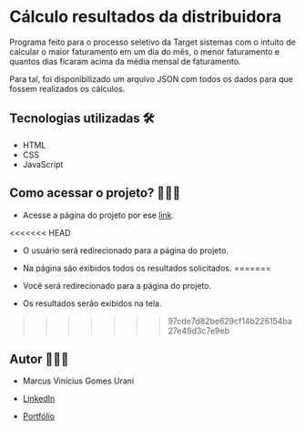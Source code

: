 # Cálculo resultados da distribuidora

Programa feito para o processo seletivo da Target sistemas com o intuito de calcular o maior faturamento em um dia do mês, o menor faturamento e quantos dias ficaram acima da média mensal de faturamento.

Para tal, foi disponibilizado um arquivo JSON com todos os dados para que fossem realizados os cálculos.

## Tecnologias utilizadas 🛠

- HTML
- CSS
- JavaScript

## Como acessar o projeto? 👩🏻‍💻

- Acesse a página do projeto por ese [link](https://google.com).

<<<<<<< HEAD
- O usuário será redirecionado para a página do projeto.

- Na página são exibidos todos os resultados solicitados.
=======
- Você será redirecionado para a página do projeto.

- Os resultados serão exibidos na tela.
>>>>>>> 97cde7d82be629cf14b226154ba27e49d3c7e9eb

## Autor 🙋🏻‍♂️

- Marcus Vinícius Gomes Urani

- [LinkedIn](https://linkedin.com/in/marcusurani)

- [Portfólio](https://marcusurani.netlify.app)
